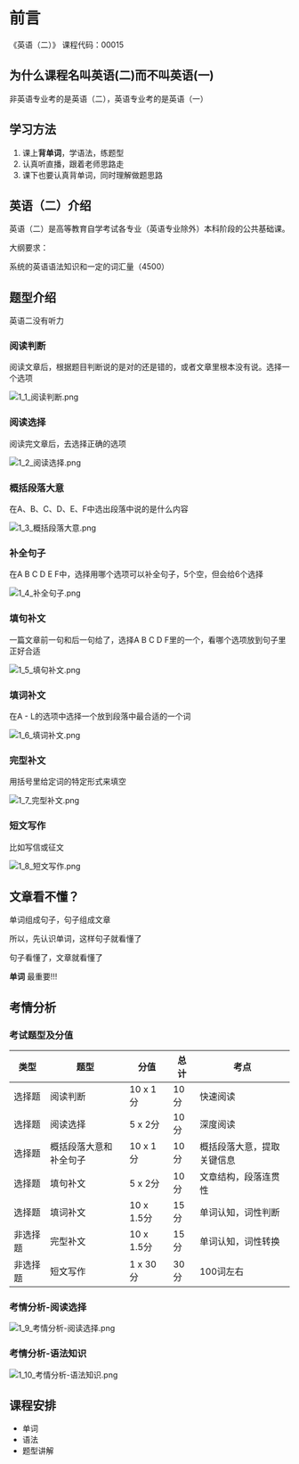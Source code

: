 # 前言

《英语（二）》 课程代码：00015

## 为什么课程名叫英语(二)而不叫英语(一)
非英语专业考的是英语（二），英语专业考的是英语（一）

## 学习方法
1. 课上**背单词**，学语法，练题型
2. 认真听直播，跟着老师思路走
3. 课下也要认真背单词，同时理解做题思路

## 英语（二）介绍
英语（二）是高等教育自学考试各专业（英语专业除外）本科阶段的公共基础课。

大纲要求：

系统的英语语法知识和一定的词汇量（4500）

## 题型介绍
英语二没有听力

### 阅读判断
阅读文章后，根据题目判断说的是对的还是错的，或者文章里根本没有说。选择一个选项

![1_1_阅读判断.png](images/1_1_阅读判断.png)

### 阅读选择
阅读完文章后，去选择正确的选项

![1_2_阅读选择.png](images/1_2_阅读选择.png)

### 概括段落大意
在A、B、C、D、E、F中选出段落中说的是什么内容

![1_3_概括段落大意.png](images/1_3_概括段落大意.png)

### 补全句子
在A B C D E F中，选择用哪个选项可以补全句子，5个空，但会给6个选择

![1_4_补全句子.png](images/1_4_补全句子.png)


### 填句补文
一篇文章前一句和后一句给了，选择A B C D F里的一个，看哪个选项放到句子里正好合适

![1_5_填句补文.png](images/1_5_填句补文.png)

### 填词补文
在A - L的选项中选择一个放到段落中最合适的一个词

![1_6_填词补文.png](images/1_6_填词补文.png)

### 完型补文
用括号里给定词的特定形式来填空

![1_7_完型补文.png](images/1_7_完型补文.png)

### 短文写作
比如写信或征文

![1_8_短文写作.png](images/1_8_短文写作.png)

## 文章看不懂？
单词组成句子，句子组成文章

所以，先认识单词，这样句子就看懂了

句子看懂了，文章就看懂了

**单词** 最重要!!!

## 考情分析

### 考试题型及分值

类型 | 题型 | 分值 | 总计 | 考点
--- | --- | --- | --- | ---
选择题 | 阅读判断 | 10 x 1分 | 10分 | 快速阅读
选择题 | 阅读选择 | 5 x 2分 | 10分 | 深度阅读
选择题 | 概括段落大意和补全句子 | 10 x 1分 | 10分 | 概括段落大意，提取关键信息
选择题 | 填句补文 | 5 x 2分 | 10分 | 文章结构，段落连贯性
选择题 | 填词补文 | 10 x 1.5分 | 15分 | 单词认知，词性判断
非选择题 | 完型补文 | 10 x 1.5分 | 15分 | 单词认知，词性转换
非选择题 | 短文写作 | 1 x 30分 | 30分 | 100词左右


### 考情分析-阅读选择

![1_9_考情分析-阅读选择.png](images/1_9_考情分析-阅读选择.png)

### 考情分析-语法知识

![1_10_考情分析-语法知识.png](images/1_10_考情分析-语法知识.png)

## 课程安排
- 单词
- 语法
- 题型讲解